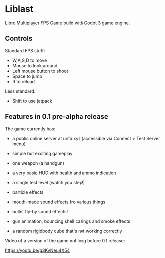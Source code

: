 # Liblast
Libre Multiplayer FPS Game build with Godot 3 game engine.

## Controls

Standard FPS stuff:
- W,A,S,D to move
- Mouse to look around
- Left mouse button to shoot
- Space to jump
- R to reload

Less standard:

- Shift to use jetpack

## Features in 0.1 pre-alpha release

The game currently has:

- a public online server at unfa.xyz (accessible via Connect > Test Server menu)
- simple but exciting gameplay
- one weapon (a handgun)
- a very basic HUD with health and ammo indication
- a single test level (watch you step!)
- particle effects
- mouth-made sound effects fro various things
- bullet fly-by sound effects!
- gun animation, bouncing shell casings and smoke effects

- a random rigidbody cube that's not working correctly

Video of a version of the game not long before 0.1 release:

https://youtu.be/g3KvNeu4X54
